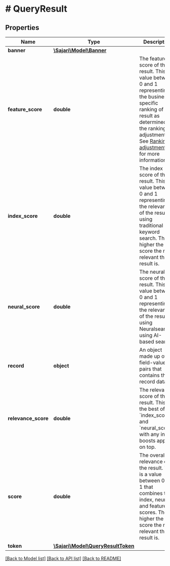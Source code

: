 # # QueryResult

## Properties

| Name                | Type                                                      | Description                                                                                                                                                                                                                                                                                                | Notes      |
| ------------------- | --------------------------------------------------------- | ---------------------------------------------------------------------------------------------------------------------------------------------------------------------------------------------------------------------------------------------------------------------------------------------------------- | ---------- |
| **banner**          | [**\Sajari\Model\Banner**](Banner.md)                     |                                                                                                                                                                                                                                                                                                            | [optional] |
| **feature_score**   | **double**                                                | The feature score of the result. This is a value between 0 and 1 representing the business-specific ranking of the result as determined by the ranking adjustments. See [Ranking adjustments](https://docs.search.io/documentation/fundamentals/search-settings/ranking-adjustments) for more information. | [optional] |
| **index_score**     | **double**                                                | The index score of the result. This is a value between 0 and 1 representing the relevance of the result using traditional keyword search. The higher the score the more relevant the result is.                                                                                                            | [optional] |
| **neural_score**    | **double**                                                | The neural score of the result. This is a value between 0 and 1 representing the relevance of the result using Neuralsearch®, using AI-based search.                                                                                                                                                       | [optional] |
| **record**          | **object**                                                | An object made up of field-value pairs that contains the record data.                                                                                                                                                                                                                                      | [optional] |
| **relevance_score** | **double**                                                | The relevance score of the result. This is the best of &#x60;index_score&#x60; and &#x60;neural_score&#x60; with any index boosts applied on top.                                                                                                                                                          | [optional] |
| **score**           | **double**                                                | The overall relevance of the result. This is a value between 0 and 1 that combines the index, neural and feature scores. The higher the score the more relevant the result is.                                                                                                                             | [optional] |
| **token**           | [**\Sajari\Model\QueryResultToken**](QueryResultToken.md) |                                                                                                                                                                                                                                                                                                            | [optional] |

[[Back to Model list]](../../README.md#models) [[Back to API list]](../../README.md#endpoints) [[Back to README]](../../README.md)
